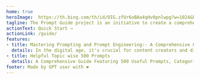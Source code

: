 ```yaml
---
home: true
heroImage:  https://th.bing.com/th/id/OIG.zfUr6oBAo4qHv0pnlwpg?w=1024&h=1024&rs=1&pid=ImgDetMain
tagline: The Prompt Guide project is an initiative to create a comprehensive and standardized guide for writing prompts for AI systems. The project aims to provide clear and consistent instructions, rules, and examples for prompt creators, as well as best practices and tips for improving the quality and effectiveness of prompts. The project also seeks to foster a community of prompt enthusiasts who can share their feedback, ideas, and challenges with each other. The Prompt Guide project is a valuable resource for anyone who wants to learn more about prompt writing or enhance their skills in this domain.
actionText: Quick Start →
actionLink: /guide/
features:
- title: Mastering Prompting and Prompt Engineering:- A Comprehensive Guide
  details: In the digital age, it's crucial for content creators and digital marketers to stay updated with technological innovations such as AI, specifically advanced models like GPT-4, which are transforming the field of content creation.
- title: Helpful Topic wise 500 Prompts
  details: A Comprehensive Guide Featuring 500 Useful Prompts, Categorized Topic-wise for Your Convenience
footer: Made by GPT user with ❤️
---
```

